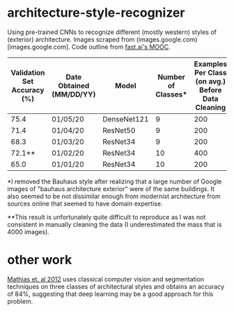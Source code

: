 # architecture-style-recognizer

Using pre-trained CNNs to recognize different (mostly western) styles of (exterior) architecture. Images scraped from (images.google.com)[images.google.com]. Code outline from [fast.ai's MOOC](https://course.fast.ai/). 

Validation Set Accuracy (%)   | Date Obtained (MM/DD/YY) | Model       | Number of Classes\* | Examples Per Class (on avg.) Before Data Cleaning
|-----------------------------|--------------------------|-------------|---------------------|--------------------------------------------------
| 75.4			      | 01/05/20		 | DenseNet121 | 9	 	     | 200
| 71.4                        | 01/04/20                 | ResNet50    | 9                   | 200
| 68.3                        | 01/03/20                 | ResNet34    | 9                   | 200
| 72.1\*\*                    | 01/02/20                 | ResNet34    | 10	             | 400
| 65.0                        | 01/01/20                 | ResNet34    | 10                  | 200

\*I removed the Bauhaus style after realizing that a large number of Google images of "bauhaus architecture exterior" were of the same buildings. It also seemed to be not dissimilar enough from modernist architecture from sources online that seemed to have domain expertise.

\*\*This result is unfortunately quite difficult to reproduce as I was not consistent in manually cleaning the data (I underestimated the mass that is 4000 images).

# other work

[Mathias et. al 2012](https://www.researchgate.net/publication/273685892_Automatic_architectural_style_recognition) uses classical computer vision and segmentation techniques on three classes of architectural styles and obtains an accuracy of 84%, suggesting that deep learning may be a good approach for this problem.
